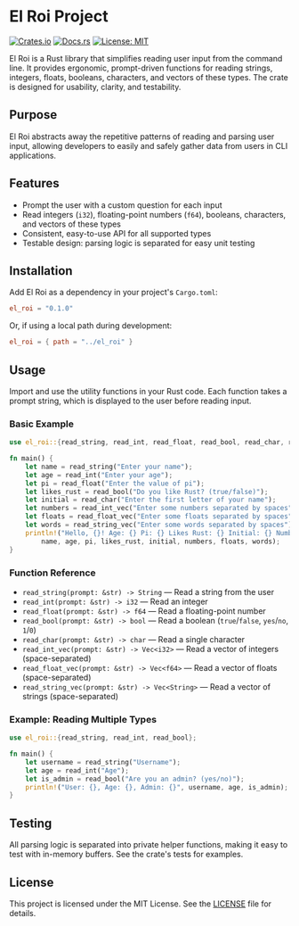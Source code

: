 # El Roi Project

[![Crates.io](https://img.shields.io/crates/v/el_roi.svg)](https://crates.io/crates/el_roi)
[![Docs.rs](https://docs.rs/el_roi/badge.svg)](https://docs.rs/el_roi)
[![License: MIT](https://img.shields.io/badge/license-MIT-blue.svg)](https://opensource.org/licenses/MIT)

El Roi is a Rust library that simplifies reading user input from the command line. It provides ergonomic, prompt-driven functions for reading strings, integers, floats, booleans, characters, and vectors of these types. The crate is designed for usability, clarity, and testability.

## Purpose

El Roi abstracts away the repetitive patterns of reading and parsing user input, allowing developers to easily and safely gather data from users in CLI applications.

## Features

- Prompt the user with a custom question for each input
- Read integers (`i32`), floating-point numbers (`f64`), booleans, characters, and vectors of these types
- Consistent, easy-to-use API for all supported types
- Testable design: parsing logic is separated for easy unit testing

## Installation

Add El Roi as a dependency in your project's `Cargo.toml`:

```toml
el_roi = "0.1.0"
```

Or, if using a local path during development:

```toml
el_roi = { path = "../el_roi" }
```

## Usage

Import and use the utility functions in your Rust code. Each function takes a prompt string, which is displayed to the user before reading input.

### Basic Example

```rust
use el_roi::{read_string, read_int, read_float, read_bool, read_char, read_int_vec, read_float_vec, read_string_vec};

fn main() {
    let name = read_string("Enter your name");
    let age = read_int("Enter your age");
    let pi = read_float("Enter the value of pi");
    let likes_rust = read_bool("Do you like Rust? (true/false)");
    let initial = read_char("Enter the first letter of your name");
    let numbers = read_int_vec("Enter some numbers separated by spaces");
    let floats = read_float_vec("Enter some floats separated by spaces");
    let words = read_string_vec("Enter some words separated by spaces");
    println!("Hello, {}! Age: {} Pi: {} Likes Rust: {} Initial: {} Numbers: {:?} Floats: {:?} Words: {:?}",
        name, age, pi, likes_rust, initial, numbers, floats, words);
}
```

### Function Reference

- `read_string(prompt: &str) -> String` — Read a string from the user
- `read_int(prompt: &str) -> i32` — Read an integer
- `read_float(prompt: &str) -> f64` — Read a floating-point number
- `read_bool(prompt: &str) -> bool` — Read a boolean (`true`/`false`, `yes`/`no`, `1`/`0`)
- `read_char(prompt: &str) -> char` — Read a single character
- `read_int_vec(prompt: &str) -> Vec<i32>` — Read a vector of integers (space-separated)
- `read_float_vec(prompt: &str) -> Vec<f64>` — Read a vector of floats (space-separated)
- `read_string_vec(prompt: &str) -> Vec<String>` — Read a vector of strings (space-separated)

### Example: Reading Multiple Types

```rust
use el_roi::{read_string, read_int, read_bool};

fn main() {
    let username = read_string("Username");
    let age = read_int("Age");
    let is_admin = read_bool("Are you an admin? (yes/no)");
    println!("User: {}, Age: {}, Admin: {}", username, age, is_admin);
}
```

## Testing

All parsing logic is separated into private helper functions, making it easy to test with in-memory buffers. See the crate's tests for examples.

## License

This project is licensed under the MIT License. See the [LICENSE](LICENSE) file for details.